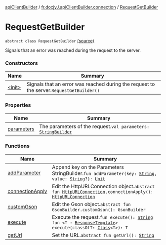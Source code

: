 [apiClientBuilder](../../index.md) / [fr.docjyJ.apiClientBuilder.connection](../index.md) / [RequestGetBuilder](./index.md)

# RequestGetBuilder

`abstract class RequestGetBuilder` [(source)](https://github.com/docjyj/apiClientBuilder/tree/master/src/main/kotlin/fr.docjyJ.apiClientBuilder/connection/RequestGetBuilder.kt#L21)

Signals that an error was reached during the request to the server.

### Constructors

| Name | Summary |
|---|---|
| [&lt;init&gt;](-init-.md) | Signals that an error was reached during the request to the server.`RequestGetBuilder()` |

### Properties

| Name | Summary |
|---|---|
| [parameters](parameters.md) | The parameters of the request.`val parameters: `[`StringBuilder`](https://kotlinlang.org/api/latest/jvm/stdlib/kotlin.text/-string-builder/index.html) |

### Functions

| Name | Summary |
|---|---|
| [addParameter](add-parameter.md) | Append key on the Parameters StringBuilder.`fun addParameter(key: `[`String`](https://kotlinlang.org/api/latest/jvm/stdlib/kotlin/-string/index.html)`, value: `[`String`](https://kotlinlang.org/api/latest/jvm/stdlib/kotlin/-string/index.html)`?): `[`Unit`](https://kotlinlang.org/api/latest/jvm/stdlib/kotlin/-unit/index.html) |
| [connectionApply](connection-apply.md) | Edit the HttpURLConnection object.`abstract fun `[`HttpURLConnection`](https://docs.oracle.com/javase/6/docs/api/java/net/HttpURLConnection.html)`.connectionApply(): `[`HttpURLConnection`](https://docs.oracle.com/javase/6/docs/api/java/net/HttpURLConnection.html) |
| [customGson](custom-gson.md) | Edit the Gson object.`abstract fun GsonBuilder.customGson(): GsonBuilder` |
| [execute](execute.md) | Execute the request.`fun execute(): `[`String`](https://kotlinlang.org/api/latest/jvm/stdlib/kotlin/-string/index.html)<br>`fun <T : `[`ResponseTemplate`](../-response-template.md)`> execute(classOfT: `[`Class`](https://docs.oracle.com/javase/6/docs/api/java/lang/Class.html)`<T>): T` |
| [getUrl](get-url.md) | Set the URL.`abstract fun getUrl(): `[`String`](https://kotlinlang.org/api/latest/jvm/stdlib/kotlin/-string/index.html) |
